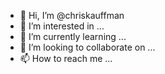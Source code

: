 - 👋 Hi, I’m @chriskauffman
- 👀 I’m interested in ...
- 🌱 I’m currently learning ...
- 💞️ I’m looking to collaborate on ...
- 📫 How to reach me ...

<!---
chriskauffman/chriskauffman is a ✨ special ✨ repository because its `README.md` (this file) appears on your GitHub profile.
You can click the Preview link to take a look at your changes.
--->
